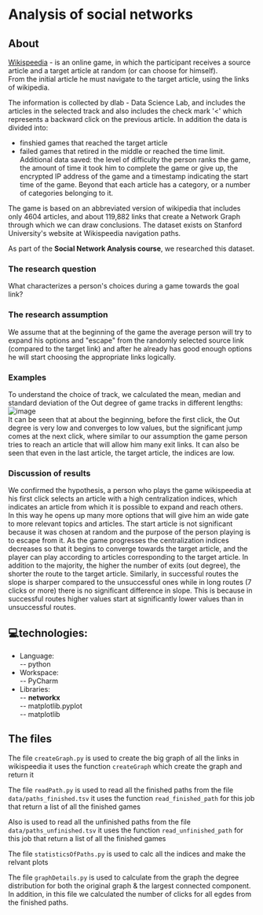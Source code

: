 # Analysis of social networks

## About
[Wikispeedia](https://dlab.epfl.ch/wikispeedia/play/) - is an online game, in which the participant receives a source article and a target article at random (or can choose for himself). <br>
From the initial article he must navigate to the target article, using the links of wikipedia.

The information is collected by dlab - Data Science Lab, and includes the articles in the selected track and also includes the check mark '<' which represents a backward click on the previous article.
In addition the data is divided into:
* finshied games that reached the target article
* failed games that retired in the middle or reached the time limit.
Additional data saved: the level of difficulty the person ranks the game, the amount of time it took him to complete the game or give up, the encrypted IP address of the game and a timestamp indicating the start time of the game.
Beyond that each article has a category, or a number of categories belonging to it.

The game is based on an abbreviated version of wikipedia that includes only 4604 articles, and about 119,882 links that create a Network Graph through which we can draw conclusions.
The dataset exists on Stanford University's website at Wikispeedia navigation paths.

As part of the __Social Network Analysis course__, we researched this dataset.

### The research question
What characterizes a person's choices during a game towards the goal link?

### The research assumption
We assume that at the beginning of the game the average person will try to expand his options and "escape" from the randomly selected source link (compared to the target link) and after he already has good enough options he will start choosing the appropriate links logically.


### Examples
To understand the choice of track, we calculated the mean, median and standard deviation of the Out degree of game tracks in different lengths: <br>
![image](https://user-images.githubusercontent.com/79862052/153243310-81e9f379-6927-4bce-9a35-c7759532da85.png) <br>
It can be seen that at about the beginning, before the first click, the Out degree is very low and converges to low values, but the significant jump comes at the next click, where similar to our assumption the game person tries to reach an article that will allow him many exit links.
It can also be seen that even in the last article, the target article, the indices are low.

### Discussion of results
We confirmed the hypothesis, a person who plays the game wikispeedia at his first click selects an article with a high centralization indices, which indicates an article from which it is possible to expand and reach others. <br>
In this way he opens up many more options that will give him an wide gate to more relevant topics and articles. The start article is not significant because it was chosen at random and the purpose of the person playing is to escape from it.
As the game progresses the centralization indices decreases so that it begins to converge towards the target article, and the player can play according to articles corresponding to the target article.
In addition to the majority, the higher the number of exits (out degree), the shorter the route to the target article.
Similarly, in successful routes the slope is sharper compared to the unsuccessful ones while in long routes (7 clicks or more) there is no significant difference in slope. This is because in successful routes higher values ​​start at significantly lower values ​​than in unsuccessful routes.

## 💻technologies:
* Language:<br /> 
 -- python
* Workspace:<br /> 
 -- PyCharm
* Libraries:<br /> 
 -- __networkx__ <br /> 
 -- matplotlib.pyplot <br /> 
 -- matplotlib <br />

## The files
The file `createGraph.py` is used to create the big graph of all the links in wikispeedia
it uses the function `createGraph` which create the graph and return it

The file `readPath.py` is used to read all the finished paths from the file `data/paths_finished.tsv` it uses the function `read_finished_path` for this job that return a list of all the finished games

Also is used to read all the unfinished paths from the file `data/paths_unfinished.tsv` it uses the function `read_unfinished_path` for this job that return a list of all the finished games

The file  `statisticsOfPaths.py` is used to calc all the indices and make the relvant plots

The file  `graphDetails.py` is used to calculate from the graph the degree distribution for both the original graph & the largest connected component. In addition, in this file we calculated the number of clicks for all egdes from the finished paths.
